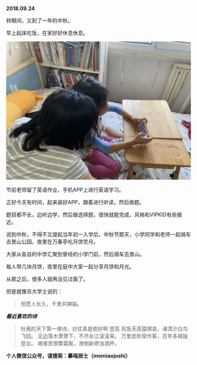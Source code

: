 
          
            
**2018.09.24**

转眼间，又到了一年的中秋。

早上起床吃饭，在家好好休息休息。



![](img/51001-ee49cf28039859d8.JPG)




节前老师留了英语作业，手机APP上进行英语学习。

正好今天有时间，起来装好APP，跟着进行听读，然后做题。

题目都不长，边听边学，然后做选择题，很快就能完成，风格和VIPKID有些接近。

说到中秋，不得不又提起当年初一入学后，中秋节那天，小学同学和老师一起骑车去景山公园，夜里在万春亭吃月饼赏月。

大家从各自的中学汇聚到曾经的小学门前，然后骑车去景山。

每人带几块月饼，夜里在庭中大家一起分享月饼和月光。

从那之后，很多人就再没见过面了。

但是就像苏大学士说的：
>但愿人长久，千里共婵娟。




***最近喜欢的诗***
>杜甫的天下第一律诗，对仗真是绝妙啊
登高
风急天高猿啸哀，渚清沙白鸟飞回。
无边落木萧萧下，不尽长江滚滚来。
万里悲秋常作客，百年多病独登台。
艰难苦恨繁霜鬓，潦倒新停浊酒杯。




**个人微信公众号，请搜索：摹喵居士（momiaojushi）**

          
        